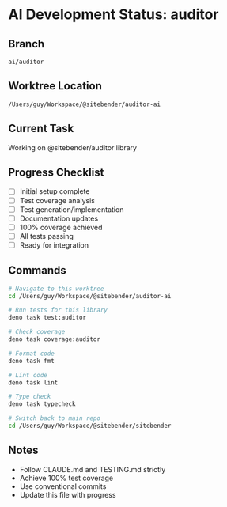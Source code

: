 # AI Development Status: auditor

## Branch
`ai/auditor`

## Worktree Location
`/Users/guy/Workspace/@sitebender/auditor-ai`

## Current Task
Working on @sitebender/auditor library

## Progress Checklist
- [ ] Initial setup complete
- [ ] Test coverage analysis
- [ ] Test generation/implementation
- [ ] Documentation updates
- [ ] 100% coverage achieved
- [ ] All tests passing
- [ ] Ready for integration

## Commands
```bash
# Navigate to this worktree
cd /Users/guy/Workspace/@sitebender/auditor-ai

# Run tests for this library
deno task test:auditor

# Check coverage
deno task coverage:auditor

# Format code
deno task fmt

# Lint code
deno task lint

# Type check
deno task typecheck

# Switch back to main repo
cd /Users/guy/Workspace/@sitebender/sitebender
```

## Notes
- Follow CLAUDE.md and TESTING.md strictly
- Achieve 100% test coverage
- Use conventional commits
- Update this file with progress
